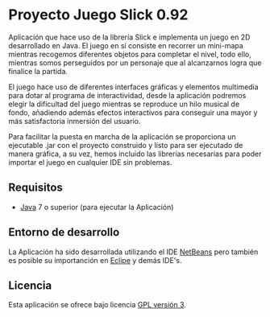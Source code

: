 Proyecto Juego Slick 0.92
================================

Aplicación que hace uso de la librería Slick e implementa un juego en 2D desarrollado en Java.
El juego en sí consiste en recorrer un mini-mapa mientras recogemos diferentes objetos para 
completar el nivel, todo ello, mientras somos perseguidos por un personaje que al alcanzarnos
logra que finalice la partida.

El juego hace uso de diferentes interfaces gráficas y elementos multimedia para dotar al programa de 
interactividad, desde la aplicación podremos elegir la dificultad del juego mientras se reproduce un 
hilo musical de fondo, añadiendo además efectos interactivos para conseguir una mayor y más 
satisfactoria inmersión del usuario.


Para facilitar la puesta en marcha de la aplicación se proporciona un ejecutable .jar con el proyecto 
construido y listo para ser ejecutado de manera gráfica, a su vez, hemos incluido las librerías
necesarias para poder importar el juego en cualquier IDE sin problemas.

## Requisitos
- [Java] 7 o superior (para ejecutar la Aplicación)

## Entorno de desarrollo
La Aplicación ha sido desarrollada utilizando el IDE [NetBeans] pero también es posible su 
importanción en [Eclipe] y demás IDE's.


## Licencia
Esta aplicación se ofrece bajo licencia [GPL versión 3].

[GPL versión 3]: https://www.gnu.org/licenses/gpl-3.0.en.html
[NetBeans]: https://netbeans.org/
[Eclipe]: https://eclipse.org/
[Java]: https://www.java.com/
